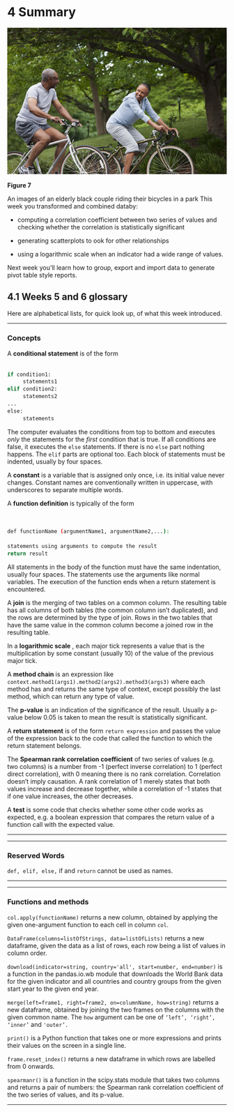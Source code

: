 # 4 Summary 



![figure images/ou_futurelearn_learn_to_code_fig_1058.jpg](images/ou_futurelearn_learn_to_code_fig_1058.jpg)


__Figure 7__

An images of an elderly black couple riding their bicycles in a park 
This week you transformed and combined databy:

* computing a correlation coefficient between two series of values and checking whether the correlation is statistically significant

* generating scatterplots to ook for other relationships

* using a logarithmic scale when an indicator had a wide range of values.

Next week you'll learn how to group, export and import data to generate pivot table style reports.


## 4.1 Weeks 5 and 6 glossary


Here are alphabetical lists, for quick look up, of what this week introduced.


---



### Concepts

A __conditional statement__ is of the form


```bash

if condition1:
     statements1
elif condition2:
     statements2
...
else:
     statements
```


The computer evaluates the conditions from top to bottom and executes *only* the statements for the *first* condition that is true. If all conditions are false, it executes the ``else`` statements. If there is no ``else`` part nothing happens. The ``elif`` parts are optional too. Each block of statements must be indented, usually by four spaces.

A __constant__ is a variable that is assigned only once, i.e. its initial value never changes. Constant names are conventionally written in uppercase, with underscores to separate multiple words.

A __function definition__ is typically of the form


```bash


def functionName (argumentName1, argumentName2,...):

statements using arguments to compute the result
return result
```


All statements in the body of the function must have the same indentation, usually four spaces. The statements use the arguments like normal variables. The execution of the function ends when a return statement is encountered.

A __join__ is the merging of two tables on a common column. The resulting table has all columns of both tables (the common column isn’t duplicated), and the rows are determined by the type of join. Rows in the two tables that have the same value in the common column become a joined row in the resulting table.

In a __logarithmic scale__ , each major tick represents a value that is the multiplication by some constant (usually 10) of the value of the previous major tick.

A __method chain__ is an expression like `` context.method1(args1).method2(args2).method3(args3) `` where each method has and returns the same type of context, except possibly the last method, which can return any type of value.

The __p-value__ is an indication of the significance of the result. Usually a p-value below 0.05 is taken to mean the result is statistically significant.

A __return statement__ is of the form ``return expression`` and passes the value of the expression back to the code that called the function to which the return statement belongs.

The __Spearman rank correlation coefficient__ of two series of values (e.g. two columns) is a number from -1 (perfect inverse correlation) to 1 (perfect direct correlation), with 0 meaning there is no rank correlation. Correlation doesn’t imply causation. A rank correlation of 1 merely states that both values increase and decrease together, while a correlation of -1 states that if one value increases, the other decreases.

A __test__ is some code that checks whether some other code works as expected, e.g. a boolean expression that compares the return value of a function call with the expected value.


---



---



### Reserved Words

``def, elif, else,`` if and ``return`` cannot be used as names.


---



---



### Functions and methods

``col.apply(functionName)`` returns a new column, obtained by applying the given one-argument function to each cell in column ``col``.

``DataFrame(columns=listOfStrings, data=listOfLists)`` returns a new dataframe, given the data as a list of rows, each row being a list of values in column order.

`` download(indicator=string, country='all', start=number, end=number) `` is a function in the pandas.io.wb module that downloads the World Bank data for the given indicator and all countries and country groups from the given start year to the given end year.

`` merge(left=frame1, right=frame2, on=columnName, how=string) `` returns a new dataframe, obtained by joining the two frames on the columns with the given common name. The ``how`` argument can be one of ``‘left’, ‘right’, ‘inner’`` and ``'outer’.``

``print()`` is a Python function that takes one or more expressions and prints their values on the screen in a single line.

``frame.reset_index()`` returns a new dataframe in which rows are labelled from 0 onwards.

``spearmanr()`` is a function in the scipy.stats module that takes two columns and returns a pair of numbers: the Spearman rank correlation coefficient of the two series of values, and its p-value.


---


